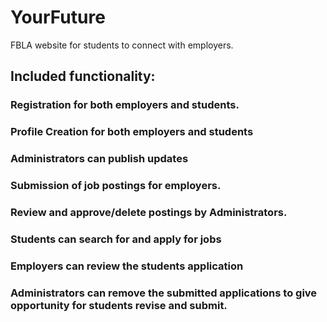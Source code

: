 # YourFuture
FBLA website for students to connect with employers. 

## Included functionality:
### Registration for both employers and students.
### Profile Creation for both employers and students
### Administrators can publish updates
### Submission of job postings for employers.
### Review and approve/delete postings by Administrators.
### Students can search for and apply for jobs
### Employers can review the students application
### Administrators can remove the submitted applications to give opportunity for students revise and submit.
